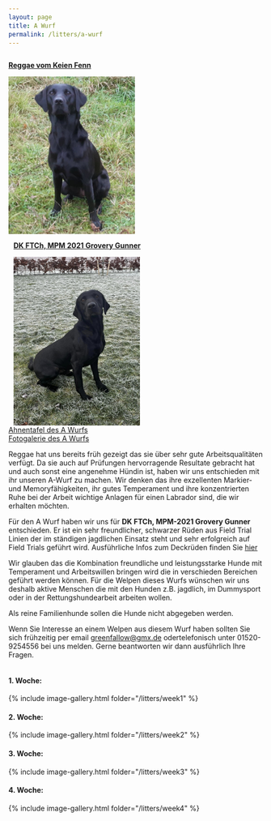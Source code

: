 ```yaml
---
layout: page
title: A Wurf
permalink: /litters/a-wurf
---
```

<div style="width: 100%; float: left;">
  <div style="float:left; margin-right: 10px;">
    <p><strong><a href="/dogs/reggae.html"> Reggae vom Keien Fenn</a></strong></p>
    <a href="/dogs/reggae.html"><img style="float:left;" src="/assets/litters/reggae-sitzt2.jpeg" width="250"></a>
   
  </div>
   
  <div style="float:left; margin-left: 10px;">
    <p><strong><a href="/litters/a-wurf-ruede">DK FTCh, MPM 2021 Grovery Gunner</a></strong></p>
    <a href="/litters/a-wurf-ruede"><img src="/assets/stud-gallery/gunner/gunner-bei-frost.jpeg" width="250" style="float:left;"></a>
    
  </div>
 
</div>

<a href="https://www.k9data.com/pedigree.asp?ID=1292050" target="_blank">Ahnentafel des A Wurfs</a><br>
<a href="#gallery" >Fotogalerie des A Wurfs</a>

Reggae hat uns bereits früh gezeigt das sie über sehr gute Arbeitsqualitäten verfügt. Da sie auch auf Prüfungen hervorragende Resultate gebracht hat und auch sonst eine angenehme Hündin ist, haben wir uns entschieden mit ihr unseren A-Wurf zu machen. Wir denken das ihre exzellenten Markier- und Memoryfähigkeiten, ihr gutes Temperament und ihre konzentrierten Ruhe bei der Arbeit wichtige Anlagen für einen Labrador sind, die wir erhalten möchten.

Für den A Wurf haben wir uns für <strong>DK FTCh, MPM-2021 Grovery Gunner</strong> entschieden. Er ist ein sehr freundlicher, schwarzer Rüden aus Field Trial Linien der im ständigen jagdlichen Einsatz steht und sehr erfolgreich auf Field Trials geführt wird. Ausführliche Infos zum Deckrüden finden Sie <a href="/litters/a-wurf-ruede.html">hier</a>

Wir glauben das die Kombination freundliche und leistungsstarke Hunde mit Temperament und Arbeitswillen bringen wird die in verschieden Bereichen geführt werden können. Für die Welpen dieses Wurfs wünschen wir uns deshalb aktive Menschen die mit den Hunden z.B. jagdlich, im Dummysport oder in der Rettungshundearbeit arbeiten wollen. 

Als reine Familienhunde sollen die Hunde nicht abgegeben werden.

Wenn Sie Interesse an einem Welpen aus diesem Wurf haben sollten Sie sich frühzeitig per email <a href="mailto:greenfallow@gmx.de">greenfallow@gmx.de</a> odertelefonisch unter 01520-9254556 bei uns melden. Gerne beantworten wir dann ausführlich Ihre Fragen.

<div style="float: left;" id="gallery">
      <h4 id="week1">1. Woche:</h4>
    <div style="float: left; margin-right:10px;">{% include image-gallery.html folder="/litters/week1" %}</div>   
</div>
<div style="float: left;" id="gallery">
      <h4 id="week2">2. Woche:</h4>
    <div style="float: left; margin-right:10px;">{% include image-gallery.html folder="/litters/week2" %}</div>   
</div>
<div style="float: left;" id="gallery">
      <h4 id="week3">3. Woche:</h4>
    <div style="float: left; margin-right:10px;">{% include image-gallery.html folder="/litters/week3" %}</div>   
</div>
<div style="float: left;" id="gallery">
      <h4 id="week3">4. Woche:</h4>
    <div style="float: left; margin-right:10px;">{% include image-gallery.html folder="/litters/week4" %}</div>   
</div>

